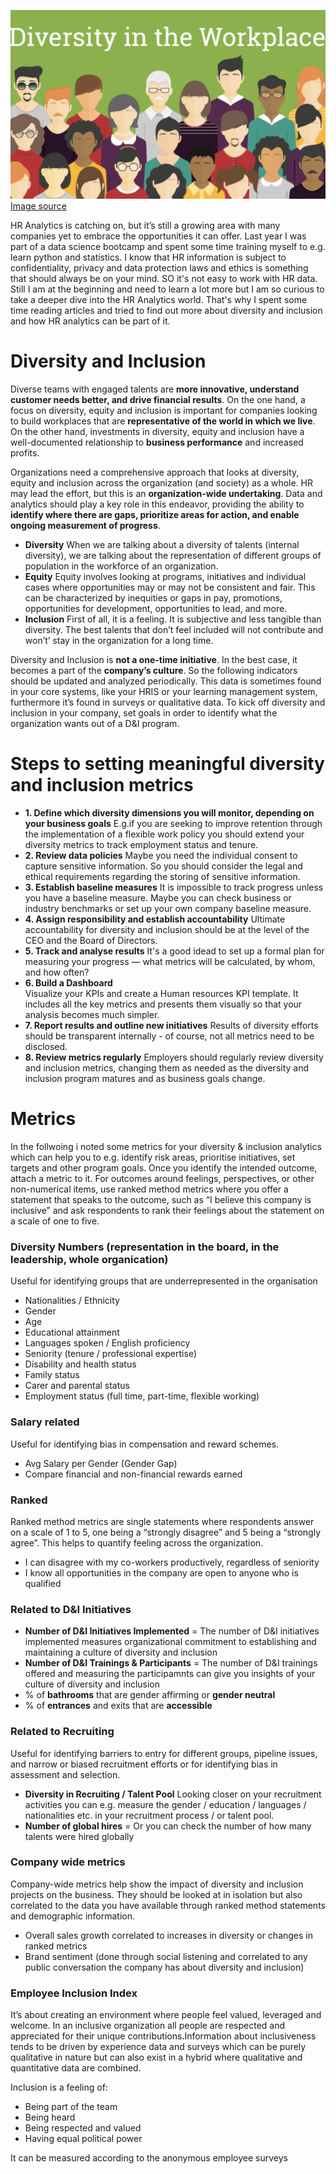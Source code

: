 ![](https://github.com/Ela-Bo/HR-Diversity/blob/main/Diversity.png) [Image source](https://recruitingtimes.org/recruitment-and-hr-learning-and-development-l-and-d/26109/reasons-for-having-diversity-in-the-workplace/)

HR Analytics is catching on, but it’s still a growing area with many companies yet to embrace the opportunities it can offer. Last year I was part of a data science bootcamp and spent some time training myself to e.g. learn python and statistics. I know that HR information is subject to confidentiality, privacy and data protection laws and ethics is something that should always be on your mind. SO it's not easy to work with HR data. Still I am at the beginning and need to learn a lot more but I am so curious to take a deeper dive into the HR Analytics world. That's why I spent some time reading articles and tried to find out more about diversity and inclusion and how HR analytics can be part of it. 

# Diversity and Inclusion

Diverse teams with engaged talents are **more innovative, understand customer needs better, and drive financial results**. On the one hand, a focus on diversity, equity and inclusion is important for companies looking to build workplaces that are **representative of the world in which we live**. On the other hand, investments in diversity, equity and inclusion have a well-documented relationship to **business performance** and increased profits. 

Organizations need a comprehensive approach that looks at diversity, equity and inclusion across the organization (and society) as a whole. HR may lead the effort, but this is an **organization-wide undertaking**. Data and analytics should play a key role in this endeavor, providing the ability to **identify where there are gaps, prioritize areas for action, and enable ongoing measurement of progress**.  

- **Diversity**  When we are talking about a diversity of talents (internal diversity), we are talking about the representation of different groups of population in the workforce of an organization.
- **Equity** Equity involves looking at programs, initiatives and individual cases where opportunities may or may not be consistent and fair. This can be characterized by inequities or gaps in pay, promotions, opportunities for development, opportunities to lead, and more. 
- **Inclusion** First of all, it is a feeling. It is subjective and less tangible than diversity. The best talents that don’t feel included will not contribute and won’t’ stay in the organization for a long time.

Diversity and Inclusion is **not a one-time initiative**. In the best case, it becomes a part of the **company’s culture**. So the following indicators should be updated and analyzed periodically. This data is sometimes found in your core systems, like your HRIS or your learning management system, furthermore it’s found in surveys or qualitative data. To kick off diversity and inclusion in your company, set goals in order to identify what the organization wants out of a D&I program.


# Steps to setting meaningful diversity and inclusion metrics

- **1. Define which diversity dimensions you will monitor, depending on your business goals**
E.g.if you are seeking to improve retention through the implementation of a flexible work policy you should extend your diversity metrics to track employment status and tenure. 
- **2. Review data policies**
Maybe you need the individual consent to capture sensitive information. So you should consider the legal and ethical requirements regarding the storing of sensitive information. 
- **3. Establish baseline measures**
It is impossible to track progress unless you have a baseline measure. Maybe you can check business or industry benchmarks or set up your own company baseline measure. 
- **4. Assign responsibility and establish accountability**
Ultimate accountability for diversity and inclusion should be at the level of the CEO and the Board of Directors.
- **5. Track and analyse results** 
It's a good idead to set up a formal plan for measuring your progress — what metrics will be calculated, by whom, and how often? 
- **6. Build a Dashboard**  
Visualize your KPIs and create a Human resources KPI template. It includes all the key metrics and presents them visually so that your analysis becomes much simpler.
- **7. Report results and outline new initiatives**
Results of diversity efforts should be transparent internally - of course, not all metrics need to be disclosed.
- **8. Review metrics regularly**
Employers should regularly review diversity and inclusion metrics, changing them as needed as the diversity and inclusion program matures and as business goals change.

# Metrics 

In the follwoing i noted some metrics for your diversity & inclusion analytics which can help you to e.g. identify risk areas, prioritise initiatives, set targets and other program goals. Once you identify the intended outcome, attach a metric to it. For outcomes around feelings, perspectives, or other non-numerical items, use ranked method metrics where you offer a statement that speaks to the outcome, such as “I believe this company is inclusive” and ask respondents to rank their feelings about the statement on a scale of one to five.

### Diversity Numbers (representation in the board, in the leadership, whole organication) 
Useful for identifying groups that are underrepresented in the organisation
- Nationalities / Ethnicity 
- Gender 
- Age
- Educational attainment
- Languages spoken / English proficiency
- Seniority (tenure / professional expertise)
- Disability and health status
- Family status
- Carer and parental status
- Employment status (full time, part-time, flexible working)

### Salary related
Useful for identifying bias in compensation and reward schemes.
- Avg Salary per Gender (Gender Gap)
- Compare financial and non-financial rewards earned 

### Ranked 
Ranked method metrics are single statements where respondents answer on a scale of 1 to 5, one being a “strongly disagree” and 5 being a “strongly agree”. This helps to quantify feeling across the organization.
- I can disagree with my co-workers productively, regardless of seniority
- I know all opportunities in the company are open to anyone who is qualified

### Related to D&I Initiatives
- **Number of D&I Initiatives Implemented** = The number of D&I initiatives implemented measures organizational commitment to establishing and maintaining a culture of diversity and inclusion
- **Number of D&I Trainings & Participants** = The number of D&I trainings offered and measuring the participamnts can give you insights of your culture of diversity and inclusion
- % of **bathrooms** that are gender affirming or **gender neutral**
- % of **entrances** and exits that are **accessible** 

### Related to Recruiting 
Useful for identifying barriers to entry for different groups, pipeline issues, and narrow or biased recruitment efforts or for identifying bias in assessment and selection.
- **Diversity in Recruiting / Talent Pool**
Looking closer on your recruitment activities you can e.g. measure the gender / education / languages / nationalities etc. in your recruitment process / or talent pool. 
- **Number of global hires** = Or you can check the number of how many talents were hired globally 

### Company wide metrics 
Company-wide metrics help show the impact of diversity and inclusion projects on the business. They should be looked at in isolation but also correlated to the data you have available through ranked method statements and demographic information. 
- Overall sales growth correlated to increases in diversity or changes in ranked metrics
- Brand sentiment (done through social listening and correlated to any public conversation the company has about diversity and inclusion)


###  Employee Inclusion Index
It’s about creating an environment where people feel valued, leveraged and welcome. In an inclusive organization all people are respected and appreciated for their unique contributions.Information about inclusiveness tends to be driven by experience data and surveys which can be purely qualitative in nature but can also exist in a hybrid where qualitative and quantitative data are combined. 

Inclusion is a feeling of:
- Being part of the team
- Being heard
- Being respected and valued
- Having equal political power

It can be measured according to the anonymous employee surveys



